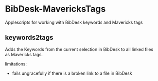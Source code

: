 BibDesk-MavericksTags
=====================

Applescripts for working with BibDesk keywords and Mavericks tags

## keywords2tags

Adds the Keywords from the current selection in BibDesk to all linked files as Mavericks tags.

limitations:
- fails ungracefully if there is a broken link to a file in BibDesk
